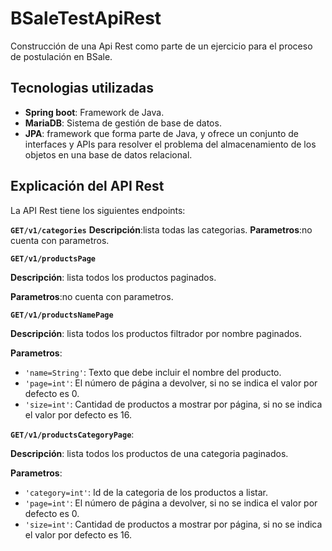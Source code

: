 # BSaleTestApiRest
Construcción de una Api Rest como parte de un ejercicio para el proceso de postulación en BSale.

## Tecnologias utilizadas

- **Spring boot**: Framework de Java.
- **MariaDB**: Sistema de gestión de base de datos.
- **JPA**: framework que forma parte de Java, y ofrece un conjunto de interfaces y APIs para resolver el problema del almacenamiento de los objetos en una base de datos relacional.

## Explicación del API Rest

La API Rest tiene los siguientes endpoints:


**``GET/v1/categories``**
**Descripción**:lista todas las categorias.
**Parametros**:no cuenta con parametros.

**``GET/v1/productsPage``**

**Descripción**: lista todos los productos paginados.

**Parametros**:no cuenta con parametros.

**``GET/v1/productsNamePage``**

**Descripción**: lista todos los productos filtrador por nombre paginados.

**Parametros**:
* `'name=String'`: Texto que debe incluir el nombre del producto.
* `'page=int'`: El número de página a devolver, si no se indica el valor por defecto es 0.
* `'size=int'`: Cantidad de productos a mostrar por página, si no se indica el valor por defecto es 16.


**``GET/v1/productsCategoryPage``**: 

**Descripción**: lista todos los productos de una categoria paginados.

**Parametros**:
* `'category=int'`: Id de la categoria de los productos a listar.
* `'page=int'`: El número de página a devolver, si no se indica el valor por defecto es 0.
* `'size=int'`: Cantidad de productos a mostrar por página, si no se indica el valor por defecto es 16.
